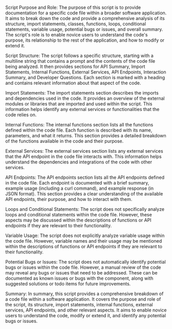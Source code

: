 Script Purpose and Role:
The purpose of this script is to provide documentation for a specific code file within a broader software application. It aims to break down the code and provide a comprehensive analysis of its structure, import statements, classes, functions, loops, conditional statements, variable usage, potential bugs or issues, and overall summary. The script's role is to enable novice users to understand the code's purpose, its relationship to the rest of the application, and how to modify or extend it.

Script Structure:
The script follows a specific structure, starting with a multiline string that contains a prompt and the contents of the code file being analyzed. It then provides sections for API Summary, Import Statements, Internal Functions, External Services, API Endpoints, Interaction Summary, and Developer Questions. Each section is marked with a heading and contains relevant information about that aspect of the code.

Import Statements:
The import statements section describes the imports and dependencies used in the code. It provides an overview of the external modules or libraries that are imported and used within the script. This information helps identify any external services or functionalities that the code relies on.

Internal Functions:
The internal functions section lists all the functions defined within the code file. Each function is described with its name, parameters, and what it returns. This section provides a detailed breakdown of the functions available in the code and their purpose.

External Services:
The external services section lists any external services that the API endpoint in the code file interacts with. This information helps understand the dependencies and integrations of the code with other services.

API Endpoints:
The API endpoints section lists all the API endpoints defined in the code file. Each endpoint is documented with a brief summary, example usage (including a curl command), and example response (in JSON format). This section provides a clear understanding of the available API endpoints, their purpose, and how to interact with them.

Loops and Conditional Statements:
The script does not specifically analyze loops and conditional statements within the code file. However, these aspects may be discussed within the descriptions of functions or API endpoints if they are relevant to their functionality.

Variable Usage:
The script does not explicitly analyze variable usage within the code file. However, variable names and their usage may be mentioned within the descriptions of functions or API endpoints if they are relevant to their functionality.

Potential Bugs or Issues:
The script does not automatically identify potential bugs or issues within the code file. However, a manual review of the code may reveal any bugs or issues that need to be addressed. These can be documented as known issues or bugs with the component, along with suggested solutions or todo items for future improvements.

Summary:
In summary, this script provides a comprehensive breakdown of a code file within a software application. It covers the purpose and role of the script, its structure, import statements, internal functions, external services, API endpoints, and other relevant aspects. It aims to enable novice users to understand the code, modify or extend it, and identify any potential bugs or issues.